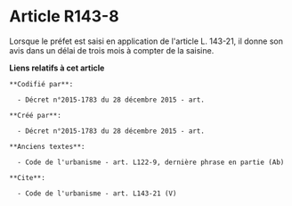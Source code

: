 # Article R143-8

Lorsque le préfet est saisi en application de l'article L. 143-21, il donne son avis dans un délai de trois mois à compter de
la saisine.

**Liens relatifs à cet article**

	**Codifié par**:

	  - Décret n°2015-1783 du 28 décembre 2015 - art.

	**Créé par**:

	  - Décret n°2015-1783 du 28 décembre 2015 - art.

	**Anciens textes**:

	  - Code de l'urbanisme - art. L122-9, dernière phrase en partie (Ab)

	**Cite**:

	  - Code de l'urbanisme - art. L143-21 (V)
